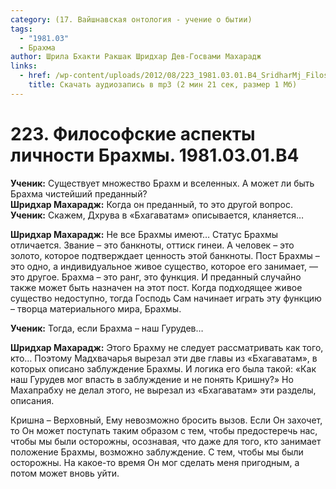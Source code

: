 ```yaml
---
category: (17. Вайшнавская онтология - учение о бытии)
tags:
  - "1981.03"
  - Брахма
author: Шрила Бхакти Ракшак Шридхар Дев-Госвами Махарадж
links:
  - href: /wp-content/uploads/2012/08/223_1981.03.01.B4_SridharMj_Filosofskiye_aspekty_lichnosti_Brahmy.mp3
    title: Скачать аудиозапись в mp3 (2 мин 21 сек, размер 1 Мб)
---
```


# 223. Философские аспекты личности Брахмы. 1981.03.01.B4

**Ученик:** Существует множество Брахм и вселенных. А может ли быть Брахма чистейший преданный?\
**Шридхар Махарадж:** Когда он преданный, то это другой вопрос.\
**Ученик:** Скажем, Дхрува в «Бхагаватам» описывается, кланяется…

**Шридхар Махарадж:** Не все Брахмы имеют… Статус Брахмы отличается. Звание – это банкноты, оттиск гинеи. А человек – это золото, которое подтверждает ценность этой банкноты. Пост Брахмы – это одно, а индивидуальное живое существо, которое его занимает, — это другое. Брахма – это ранг, это функция. И преданный случайно также может быть назначен на этот пост. Когда подходящее живое существо недоступно, тогда Господь Сам начинает играть эту функцию – творца материального мира, Брахмы.

**Ученик:** Тогда, если Брахма – наш Гурудев…

**Шридхар Махарадж:** Этого Брахму не следует рассматривать как того, кто… Поэтому Мадхвачарья вырезал эти две главы из «Бхагаватам», в которых описано заблуждение Брахмы. И логика его была такой: «Как наш Гурудев мог впасть в заблуждение и не понять Кришну?» Но Махапрабху не делал этого, не вырезал из «Бхагаватам» эти разделы, описания.

Кришна – Верховный, Ему невозможно бросить вызов. Если Он захочет, то Он может поступать таким образом с тем, чтобы предостеречь нас, чтобы мы были осторожны, осознавая, что даже для того, кто занимает положение Брахмы, возможно заблуждение. С тем, чтобы мы были осторожны. На какое-то время Он мог сделать меня пригодным, а потом может вновь уйти.

